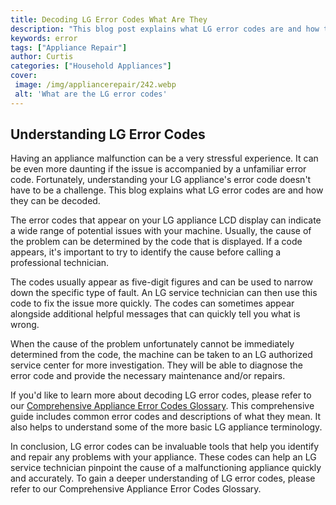 ```yaml
---
title: Decoding LG Error Codes What Are They
description: "This blog post explains what LG error codes are and how to decode them Learn about the different codes and how to identify the underlying issue"
keywords: error
tags: ["Appliance Repair"]
author: Curtis
categories: ["Household Appliances"]
cover: 
 image: /img/appliancerepair/242.webp
 alt: 'What are the LG error codes'
---
```

## Understanding LG Error Codes

Having an appliance malfunction can be a very stressful experience. It can be even more daunting if the issue is accompanied by a unfamiliar error code. Fortunately, understanding your LG appliance's error code doesn't have to be a challenge. This blog explains what LG error codes are and how they can be decoded. 

The error codes that appear on your LG appliance LCD display can indicate a wide range of potential issues with your machine. Usually, the cause of the problem can be determined by the code that is displayed. If a code appears, it's important to try to identify the cause before calling a professional technician.

The codes usually appear as five-digit figures and can be used to narrow down the specific type of fault. An LG service technician can then use this code to fix the issue more quickly. The codes can sometimes appear alongside additional helpful messages that can quickly tell you what is wrong. 

When the cause of the problem unfortunately cannot be immediately determined from the code, the machine can be taken to an LG authorized service center for more investigation. They will be able to diagnose the error code and provide the necessary maintenance and/or repairs. 

If you'd like to learn more about decoding LG error codes, please refer to our [Comprehensive Appliance Error Codes Glossary](./error-codes/). This comprehensive guide includes common error codes and descriptions of what they mean. It also helps to understand some of the more basic LG appliance terminology. 

In conclusion, LG error codes can be invaluable tools that help you identify and repair any problems with your appliance. These codes can help an LG service technician pinpoint the cause of a malfunctioning appliance quickly and accurately. To gain a deeper understanding of LG error codes, please refer to our Comprehensive Appliance Error Codes Glossary.

